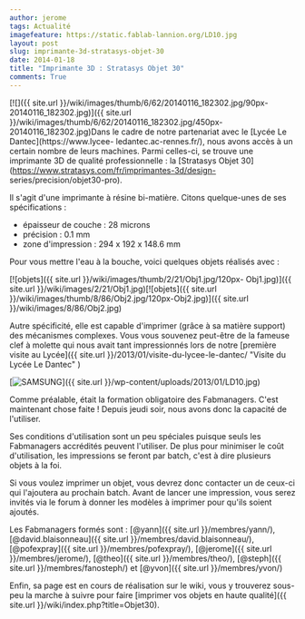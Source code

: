 ```yaml
---
author: jerome
tags: Actualité
imagefeature: https://static.fablab-lannion.org/LD10.jpg
layout: post
slug: imprimante-3d-stratasys-objet-30
date: 2014-01-18
title: "Imprimante 3D : Stratasys Objet 30"
comments: True
---
```

[![]({{ site.url }}/wiki/images/thumb/6/62/20140116_182302.jpg/90px-20140116_182302.jpg)]({{ site.url }}/wiki/images/thumb/6/62/20140116_182302.jpg/450px-20140116_182302.jpg)Dans
le cadre de notre partenariat avec le [Lycée Le Dantec](https://www.lycee-
ledantec.ac-rennes.fr/), nous avons accès à un certain nombre de leurs
machines. Parmi celles-ci, se trouve une imprimante 3D de qualité
professionnelle : la [Stratasys Objet
30](https://www.stratasys.com/fr/imprimantes-3d/design-
series/precision/objet30-pro).

Il s'agit d'une imprimante à résine bi-matière. Citons quelque-unes de ses
spécifications :

  * épaisseur de couche : 28 microns
  * précision : 0.1 mm
  * zone d'impression : 294 x 192 x 148.6 mm

Pour vous mettre l'eau à la bouche, voici quelques objets réalisés avec :

[![objets]({{ site.url }}/wiki/images/thumb/2/21/Obj1.jpg/120px-
Obj1.jpg)]({{ site.url }}/wiki/images/2/21/Obj1.jpg)[![objets]({{ site.url }}/wiki/images/thumb/8/86/Obj2.jpg/120px-Obj2.jpg)]({{ site.url }}/wiki/images/8/86/Obj2.jpg)

Autre spécificité, elle est capable d'imprimer (grâce à sa matière support)
des mécanismes complexes. Vous vous souvenez peut-être de la fameuse clef à
molette qui nous avait tant impressionnés lors de notre [première visite au
Lycée]({{ site.url }}/2013/01/visite-du-lycee-le-dantec/ "Visite du
Lycée Le Dantec" )

[![SAMSUNG](https://static.fablab-lannion.org/LD10-150x150.jpg)]({{ site.url }}/wp-content/uploads/2013/01/LD10.jpg)

Comme préalable, était la formation obligatoire des Fabmanagers. C'est
maintenant chose faite ! Depuis jeudi soir, nous avons donc la capacité de
l'utiliser.

Ses conditions d'utilisation sont un peu spéciales puisque seuls les
Fabmanagers accrédités peuvent l'utiliser. De plus pour minimiser le coût
d'utilisation, les impressions se feront par batch, c'est à dire plusieurs
objets à la foi.

Si vous voulez imprimer un objet, vous devrez donc contacter un de ceux-ci qui
l'ajoutera au prochain batch. Avant de lancer une impression, vous serez
invités via le forum à donner les modèles à imprimer pour qu'ils soient
ajoutés.

Les Fabmanagers formés sont : [@yann]({{ site.url }}/membres/yann/), [@david.blaisonneau]({{ site.url }}/membres/david.blaisonneau/), [@pofexpray]({{ site.url }}/membres/pofexpray/), [@jerome]({{ site.url }}/membres/jerome/), [@theo]({{ site.url }}/membres/theo/), [@steph]({{ site.url }}/membres/fanosteph/) et [@yvon]({{ site.url }}/membres/yvon/)

Enfin, sa page est en cours de réalisation sur le wiki, vous y trouverez sous-
peu la marche à suivre pour faire [imprimer vos objets en haute
qualité]({{ site.url }}/wiki/index.php?title=Objet30).



